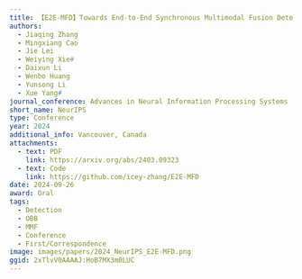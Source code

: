 ```yaml
---
title: 【E2E-MFD】Towards End-to-End Synchronous Multimodal Fusion Detection
authors:
  - Jiaqing Zhang
  - Mingxiang Cao
  - Jie Lei
  - Weiying Xie#
  - Daixun Li
  - Wenbo Huang
  - Yunsong Li
  - Xue Yang#
journal_conference: Advances in Neural Information Processing Systems
short_name: NeurIPS
type: Conference
year: 2024
additional_info: Vancouver, Canada
attachments:
  - text: PDF
    link: https://arxiv.org/abs/2403.09323
  - text: Code
    link: https://github.com/icey-zhang/E2E-MFD
date: 2024-09-26
award: Oral
tags:
  - Detection
  - OBB
  - MMF
  - Conference
  - First/Correspondence
image: images/papers/2024_NeurIPS_E2E-MFD.png
ggid: 2xTlvV0AAAAJ:HoB7MX3m0LUC
---
```

